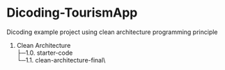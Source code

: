 # Dicoding-TourismApp
Dicoding example project using clean architecture programming principle

1. Clean Architecture\
├─1.0. starter-code\
└─1.1. clean-architecture-final\


